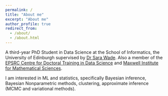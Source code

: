 ```yaml
---
permalink: /
title: "About me"
excerpt: "About me"
author_profile: true
redirect_from: 
  - /about/
  - /about.html
---
```


A third-year PhD Student in Data Science at the School of Informatics, the University of Edinburgh supervised by [Dr Sara Wade](https://www.maths.ed.ac.uk/~swade/). Also a member of the [EPSRC Centre for Doctoral Training in Data Science](https://web.inf.ed.ac.uk/cdt/epsrc-cdt-in-data-science/) and [Maxwell Institute for Mathematical Sciences](https://www.maxwell.ac.uk/). 

I am interested in ML and statistics, specifically Bayesian inference, Bayesian Nonparametric methods, clustering, approximate inference (MCMC and variational methods).
